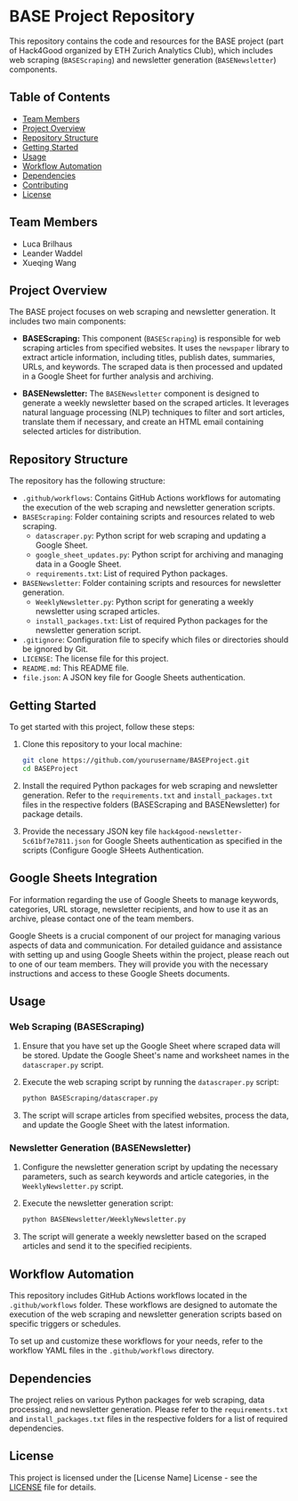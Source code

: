 # BASE Project Repository

This repository contains the code and resources for the BASE project (part of Hack4Good organized by ETH Zurich Analytics Club), which includes web scraping (`BASEScraping`) and newsletter generation (`BASENewsletter`) components.

## Table of Contents

- [Team Members](#team-members)
- [Project Overview](#project-overview)
- [Repository Structure](#repository-structure)
- [Getting Started](#getting-started)
- [Usage](#usage)
- [Workflow Automation](#workflow-automation)
- [Dependencies](#dependencies)
- [Contributing](#contributing)
- [License](#license)

## Team Members
* Luca Brilhaus
* Leander Waddel
* Xueqing Wang

## Project Overview

The BASE project focuses on web scraping and newsletter generation. It includes two main components:

- **BASEScraping:** This component (`BASEScraping`) is responsible for web scraping articles from specified websites. It uses the `newspaper` library to extract article information, including titles, publish dates, summaries, URLs, and keywords. The scraped data is then processed and updated in a Google Sheet for further analysis and archiving.

- **BASENewsletter:** The `BASENewsletter` component is designed to generate a weekly newsletter based on the scraped articles. It leverages natural language processing (NLP) techniques to filter and sort articles, translate them if necessary, and create an HTML email containing selected articles for distribution.

## Repository Structure

The repository has the following structure:

- `.github/workflows`: Contains GitHub Actions workflows for automating the execution of the web scraping and newsletter generation scripts.
- `BASEScraping`: Folder containing scripts and resources related to web scraping.
  - `datascraper.py`: Python script for web scraping and updating a Google Sheet.
  - `google_sheet_updates.py`: Python script for archiving and managing data in a Google Sheet.
  - `requirements.txt`: List of required Python packages.
- `BASENewsletter`: Folder containing scripts and resources for newsletter generation.
  - `WeeklyNewsletter.py`: Python script for generating a weekly newsletter using scraped articles.
  - `install_packages.txt`: List of required Python packages for the newsletter generation script.
- `.gitignore`: Configuration file to specify which files or directories should be ignored by Git.
- `LICENSE`: The license file for this project.
- `README.md`: This README file.
- `file.json`: A JSON key file for Google Sheets authentication.

## Getting Started

To get started with this project, follow these steps:

1. Clone this repository to your local machine:

   ```bash
   git clone https://github.com/yourusername/BASEProject.git
   cd BASEProject
   
2. Install the required Python packages for web scraping and newsletter generation. Refer to the `requirements.txt` and `install_packages.txt` files in the respective folders (BASEScraping and BASENewsletter) for package details.
  
3. Provide the necessary JSON key file `hack4good-newsletter-5c61bf7e7811.json` for Google Sheets authentication as specified in the scripts (Configure Google SHeets Authentication.

## Google Sheets Integration

For information regarding the use of Google Sheets to manage keywords, categories, URL storage, newsletter recipients, and how to use it as an archive, please contact one of the team members. 

Google Sheets is a crucial component of our project for managing various aspects of data and communication. For detailed guidance and assistance with setting up and using Google Sheets within the project, please reach out to one of our team members. They will provide you with the necessary instructions and access to these Google Sheets documents.


## Usage

### Web Scraping (BASEScraping)

1. Ensure that you have set up the Google Sheet where scraped data will be stored. Update the Google Sheet's name and worksheet names in the `datascraper.py` script.
2. Execute the web scraping script by running the `datascraper.py` script:

   ```bash
   python BASEScraping/datascraper.py

3. The script will scrape articles from specified websites, process the data, and update the Google Sheet with the latest information.

### Newsletter Generation (BASENewsletter)

1. Configure the newsletter generation script by updating the necessary parameters, such as search keywords and article categories, in the `WeeklyNewsletter.py` script.
2. Execute the newsletter generation script:

   ```bash
   python BASENewsletter/WeeklyNewsletter.py

3. The script will generate a weekly newsletter based on the scraped articles and send it to the specified recipients.

## Workflow Automation

This repository includes GitHub Actions workflows located in the `.github/workflows` folder. These workflows are designed to automate the execution of the web scraping and newsletter generation scripts based on specific triggers or schedules.

To set up and customize these workflows for your needs, refer to the workflow YAML files in the `.github/workflows` directory.

## Dependencies

The project relies on various Python packages for web scraping, data processing, and newsletter generation. Please refer to the `requirements.txt` and `install_packages.txt` files in the respective folders for a list of required dependencies.

## License

This project is licensed under the [License Name] License - see the [LICENSE](LICENSE) file for details.
